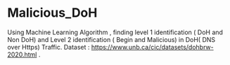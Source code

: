 # Malicious_DoH
Using Machine Learning Algorithm , finding level 1 identification ( DoH and Non DoH) and Level 2 identification ( Begin and Malicious) in DoH( DNS over Https) Traffic. Dataset : https://www.unb.ca/cic/datasets/dohbrw-2020.html .
